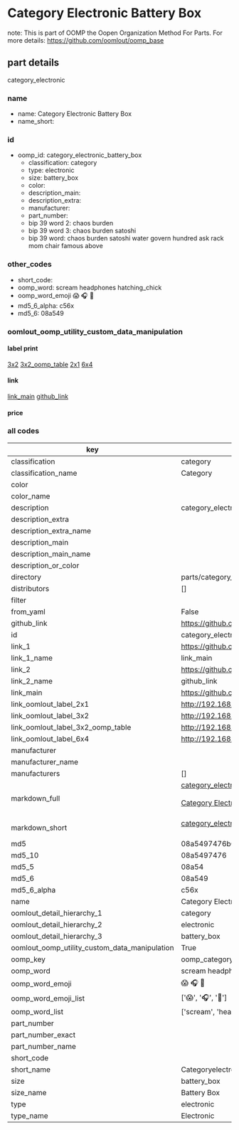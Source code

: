 # Category Electronic Battery Box  

note: This is part of OOMP the Oopen Organization Method For Parts. For more details: https://github.com/oomlout/oomp_base

##  part details



category_electronic

### name
* name: Category Electronic Battery Box
* name_short: 
### id
* oomp_id: category_electronic_battery_box
  * classification: category
  * type: electronic
  * size: battery_box
  * color: 
  * description_main: 
  * description_extra: 
  * manufacturer: 
  * part_number: 
  * bip 39 word 2: chaos burden
  * bip 39 word 3: chaos burden satoshi
  * bip 39 word: chaos burden satoshi water govern hundred ask rack mom chair famous above

### other_codes
* short_code: 
* oomp_word: scream headphones hatching_chick
* oomp_word_emoji :scream: :headphones: :hatching_chick:
* md5_6_alpha: c56x
* md5_6: 08a549






### oomlout_oomp_utility_custom_data_manipulation
#### label print
[3x2](http://192.168.1.245:1112/?label=oomp%20c56x)
[3x2_oomp_table](http://192.168.1.107:1112/?label=oomp%20c56x)
[2x1](http://192.168.1.242:1112/?label=oomp%20c56x)
[6x4](http://192.168.1.55:1112/?label=oomp%20c56x)    

#### link

[link_main](https://github.com/oomlout/oomlout_oomp_current_version_messy/tree/main/parts/category_electronic_battery_box) [github_link](https://github.com/oomlout/oomlout_oomp_part_src/tree/main/parts/category_electronic_battery_box)                             

#### price







### all codes 
| key | value |  
| --- | --- |  
| classification | category |  
| classification_name | Category |  
| color |  |  
| color_name |  |  
| description | category_electronic |  
| description_extra |  |  
| description_extra_name |  |  
| description_main |  |  
| description_main_name |  |  
| description_or_color |   |  
| directory | parts/category_electronic_battery_box |  
| distributors | [] |  
| filter |  |  
| from_yaml | False |  
| github_link | https://github.com/oomlout/oomlout_oomp_part_src/tree/main/parts/category_electronic_battery_box |  
| id | category_electronic_battery_box |  
| link_1 | https://github.com/oomlout/oomlout_oomp_current_version_messy/tree/main/parts/category_electronic_battery_box |  
| link_1_name | link_main |  
| link_2 | https://github.com/oomlout/oomlout_oomp_part_src/tree/main/parts/category_electronic_battery_box |  
| link_2_name | github_link |  
| link_main | https://github.com/oomlout/oomlout_oomp_current_version_messy/tree/main/parts/category_electronic_battery_box |  
| link_oomlout_label_2x1 | http://192.168.1.242:1112/?label=oomp%20c56x |  
| link_oomlout_label_3x2 | http://192.168.1.245:1112/?label=oomp%20c56x |  
| link_oomlout_label_3x2_oomp_table | http://192.168.1.107:1112/?label=oomp%20c56x |  
| link_oomlout_label_6x4 | http://192.168.1.55:1112/?label=oomp%20c56x |  
| manufacturer |  |  
| manufacturer_name |  |  
| manufacturers | [] |  
| markdown_full | [category_electronic_battery_box](https://github.com/oomlout/oomlout_oomp_current_version_messy/tree/main/parts/category_electronic_battery_box)<br>[](https://github.com/oomlout/oomlout_oomp_current_version_messy/tree/main/parts/category_electronic_battery_box)<br>[Category Electronic Battery Box](https://github.com/oomlout/oomlout_oomp_current_version_messy/tree/main/parts/category_electronic_battery_box)<br><br> |  
| markdown_short | [category_electronic_battery_box](https://github.com/oomlout/oomlout_oomp_current_version_messy/tree/main/parts/category_electronic_battery_box)<br><br> |  
| md5 | 08a5497476b081a9bcb28f7d7ec7a132 |  
| md5_10 | 08a5497476 |  
| md5_5 | 08a54 |  
| md5_6 | 08a549 |  
| md5_6_alpha | c56x |  
| name | Category Electronic Battery Box |  
| oomlout_detail_hierarchy_1 | category |  
| oomlout_detail_hierarchy_2 | electronic |  
| oomlout_detail_hierarchy_3 | battery_box |  
| oomlout_oomp_utility_custom_data_manipulation | True |  
| oomp_key | oomp_category_electronic_battery_box |  
| oomp_word | scream headphones hatching_chick |  
| oomp_word_emoji | :scream: :headphones: :hatching_chick: |  
| oomp_word_emoji_list | [':scream:', ':headphones:', ':hatching_chick:'] |  
| oomp_word_list | ['scream', 'headphones', 'hatching_chick'] |  
| part_number |  |  
| part_number_exact |  |  
| part_number_name |  |  
| short_code |  |  
| short_name | Categoryelectronic |  
| size | battery_box |  
| size_name | Battery Box |  
| type | electronic |  
| type_name | Electronic |  
